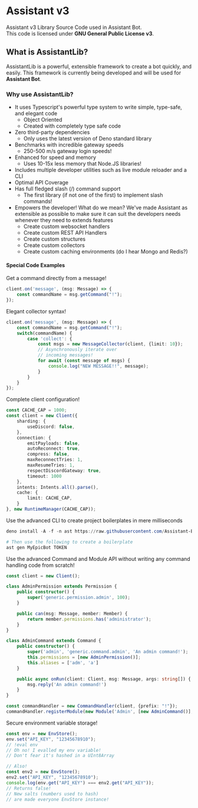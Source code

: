 # Assistant v3

Assistant v3 Library Source Code used in Assistant Bot. <br />
This code is licensed under **GNU General Public License v3**.


## What is AssistantLib?
AssistantLib is a powerful, extensible framework to create a bot quickly, and easily.
This framework is currently being developed and will be used for **Assistant Bot**.

### Why use AssistantLib?
- It uses Typescript's powerful type system to write simple, type-safe, and elegant code
	- Object Oriented
	- Created with completely type safe code
- Zero third-party dependencies
	- Only uses the latest version of Deno standard library
- Benchmarks with incredible gateway speeds
	- 250-500 m/s gateway login speeds!
- Enhanced for speed and memory
	- Uses 10-15x less memory that Node.JS libraries!
- Includes multiple developer utilities such as live module reloader and a CLI
- Optimal API Coverage
- Has full fledged slash (/) command support
	- The first library (if not one of the first) to implement slash commands!
- Empowers the developer! What do we mean? We've made Assistant as extensible as possible to make sure it can suit the developers needs whenever they need to extends features
	- Create custom websocket handlers
	- Create custom REST API Handlers
	- Create custom structures
	- Create custom collectors
	- Create custom caching environments (do I hear Mongo and Redis?)

#### Special Code Examples

Get a command directly from a message!
```ts
client.on('message', (msg: Message) => {
	const commandName = msg.getCommand("!");
});
```

Elegant collector syntax!
```ts
client.on('message', (msg: Message) => {
	const commandName = msg.getCommand("!");
	switch(commandName) {
		case 'collect': {
			const msgs = new MessageCollector(client, {limit: 10});
			// Asynchronously iterate over
			// incoming messages!
			for await (const message of msgs) {
				console.log("NEW MESSAGE!!", message);
			}
		}
	}
});

```

Complete client configuration!
```ts
const CACHE_CAP = 1000;
const client = new Client({
	sharding: {
		useDiscord: false,
	},
	connection: {
		emitPayloads: false,
		autoReconnect: true,
		compress: false,
		maxReconnectTries: 1,
		maxResumeTries: 1,
		respectDiscordGateway: true,
		timeout: 1000
	},
	intents: Intents.all().parse(),
	cache: { 
		limit: CACHE_CAP,
	}
}, new RuntimeManager(CACHE_CAP));
```

Use the advanced CLI to create project boilerplates in mere milliseconds 
```ps1
deno install -A -f -n ast https://raw.githubusercontent.com/Assistant-Bot/Lib/dev/src/util/cli.ts

# Then use the following to create a boilerplate
ast gen MyEpicBot TOKEN
```

Use the advanced Command and Module API without writing any command handling code from scratch!
```ts
const client = new Client();

class AdminPermission extends Permission {
	public constructor() {
		super('generic.permission.admin', 100);
	}

	public can(msg: Message, member: Member) {
		return member.permissions.has('administrator');
	}
}

class AdminCommand extends Command {
	public constructor() {
		super('admin', 'generic.command.admin', 'An admin command!');
		this.permissions = [new AdminPermission()];
		this.aliases = ['adm', 'a']
	}

	public async onRun(client: Client, msg: Message, args: string[]) {
		msg.reply('An admin command!')
	}
}

const commandHandler = new CommandHandler(client, {prefix: "!"});
commandHandler.registerModule(new Module('Admin', [new AdminCommand()], [new AdminPermission()], true));
```

Secure environment variable storage!
```ts
const env = new EnvStore();
env.set("API_KEY", "12345678910");
// !eval env
// Oh no! I evalled my env variable!
// Don't fear it's hashed in a UInt8Array 

// Also!
const env2 = new EnvStore();
env2.set("API_KEY", "12345678910");
console.log(env.get("API_KEY") === env2.get("API_KEY"));
// Returns false!
// New salts (numbers used to hash) 
// are made everyone EnvStore instance!
```